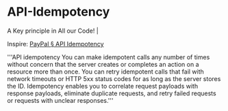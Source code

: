 # API-Idempotency
A Key principle in All our Code! |

Inspire: [PayPal § API Idempotency](https://developer.paypal.com/docs/api-basics/#api-idempotency)

'''API idempotency
You can make idempotent calls any number of times without concern that the server creates or completes an action on a resource more than once. You can retry idempotent calls that fail with network timeouts or HTTP 5xx status codes for as long as the server stores the ID. Idempotency enables you to correlate request payloads with response payloads, eliminate duplicate requests, and retry failed requests or requests with unclear responses.'''
